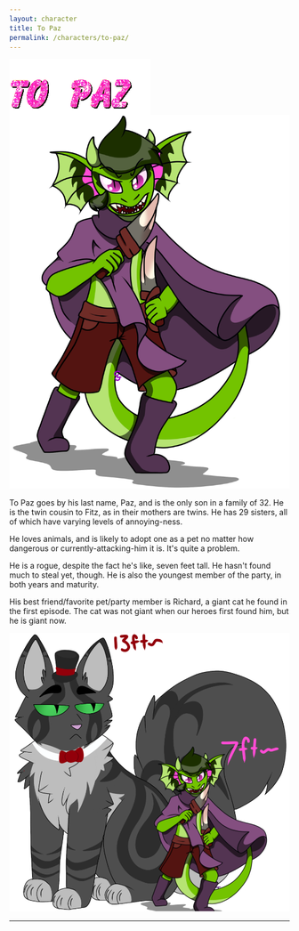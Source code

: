 ```yaml
---
layout: character
title: To Paz
permalink: /characters/to-paz/
---
```

<img src="/img/topazglitter.gif" align="center">
<img src="/img/paz.png" alt="To Paz">

To Paz goes by his last name, Paz, and is the only son in a family of 32. He is the twin cousin to Fitz, as in their mothers are twins. He has 29 sisters, all of which have varying levels of annoying-ness.

He loves animals, and is likely to adopt one as a pet no matter how dangerous or currently-attacking-him it is. It's quite a problem.

He is a rogue, despite the fact he's like, seven feet tall. He hasn't found much to steal yet, though. He is also the youngest member of the party, in both years and maturity. 

His best friend/favorite pet/party member is Richard, a giant cat he found in the first episode. The cat was not giant when our heroes first found him, but he is giant now.

<img src="/img/pazandrichard.png" alt="Paz and Richard">

---
